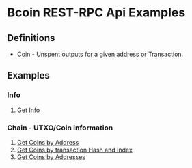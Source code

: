 Bcoin REST-RPC Api Examples
===

## Definitions
  * Coin - Unspent outputs for a given address or Transaction.

## Examples
### Info
  1. [Get Info](getInfo.js)

### Chain - UTXO/Coin information
  1. [Get Coins by Address](getCoinsByAddress.js)
  1. [Get Coins by transaction Hash and Index](getCoinsByHashIndex.js)
  1. [Get Coins by Addresses](getCoinsByAddresses.js)
